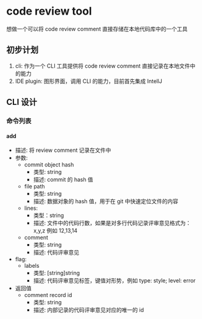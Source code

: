 # code review tool

想做一个可以将 code review comment 直接存储在本地代码库中的一个工具

## 初步计划

1. cli: 作为一个 CLI 工具提供将 code review comment 直接记录在本地文件中的能力
2. IDE plugin: 图形界面，调用 CLI 的能力，目前首先集成 IntellJ

## CLI 设计

### 命令列表

#### add

* 描述: 将 review comment 记录在文件中
* 参数: 
    * commit object hash 
        * 类型: string
        * 描述: commit 的 hash 值
    * file path
        * 类型: string
        * 描述: 数据对象的 hash 值，用于在 git 中快速定位文件的内容
    * lines:
        * 类型：string
        * 描述: 文件中的代码行数，如果是对多行代码记录评审意见格式为： x,y,z 例如 12,13,14
    * comment
        * 类型: string
        * 描述: 代码评审意见
* flag:
    * labels
        * 类型: \[string\]string
        * 描述: 代码评审意见标签，键值对形势，例如 type: style; level: error
* 返回值
    * comment record id
        * 类型: string
        * 描述: 内部记录的代码评审意见对应的唯一的 id
